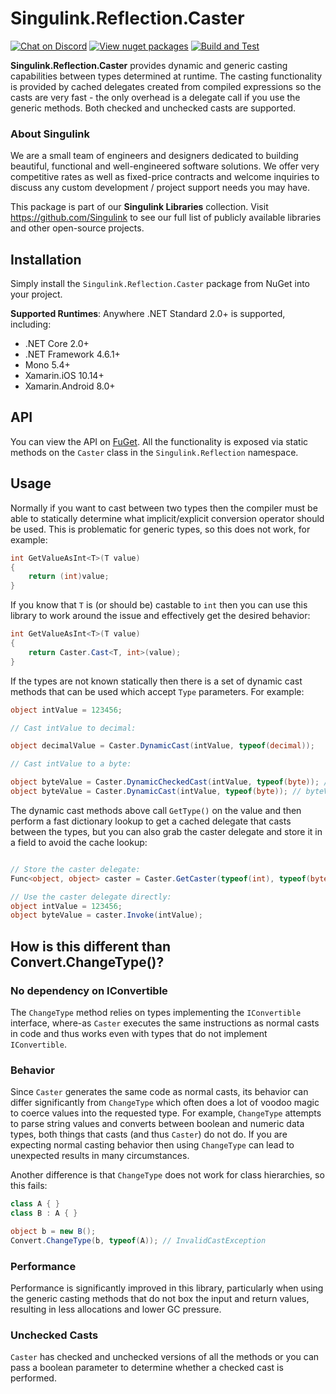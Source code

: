 # Singulink.Reflection.Caster

[![Chat on Discord](https://img.shields.io/discord/906246067773923490)](https://discord.gg/EkQhJFsBu6)
[![View nuget packages](https://img.shields.io/nuget/v/Singulink.Reflection.Caster.svg)](https://www.nuget.org/packages/Singulink.Reflection.Caster/)
[![Build and Test](https://github.com/Singulink/Singulink.Reflection.Caster/workflows/build%20and%20test/badge.svg)](https://github.com/Singulink/Singulink.Reflection.Caster/actions?query=workflow%3A%22build+and+test%22)

**Singulink.Reflection.Caster** provides dynamic and generic casting capabilities between types determined at runtime. The casting functionality is provided by cached delegates created from compiled expressions so the casts are very fast - the only overhead is a delegate call if you use the generic methods. Both checked and unchecked casts are supported.

### About Singulink

We are a small team of engineers and designers dedicated to building beautiful, functional and well-engineered software solutions. We offer very competitive rates as well as fixed-price contracts and welcome inquiries to discuss any custom development / project support needs you may have.

This package is part of our **Singulink Libraries** collection. Visit https://github.com/Singulink to see our full list of publicly available libraries and other open-source projects.

## Installation

Simply install the `Singulink.Reflection.Caster` package from NuGet into your project.

**Supported Runtimes**: Anywhere .NET Standard 2.0+ is supported, including:
- .NET Core 2.0+
- .NET Framework 4.6.1+
- Mono 5.4+
- Xamarin.iOS 10.14+
- Xamarin.Android 8.0+

## API

You can view the API on [FuGet](https://www.fuget.org/packages/Singulink.Reflection.Caster). All the functionality is exposed via static methods on the `Caster` class in the `Singulink.Reflection` namespace.

## Usage

Normally if you want to cast between two types then the compiler must be able to statically determine what implicit/explicit conversion operator should be used. This is problematic for generic types, so this does not work, for example:

```c#
int GetValueAsInt<T>(T value)
{
    return (int)value;
}
```

If you know that `T` is (or should be) castable to `int` then you can use this library to work around the issue and effectively get the desired behavior:

```c#
int GetValueAsInt<T>(T value)
{
    return Caster.Cast<T, int>(value);
}
```

If the types are not known statically then there is a set of dynamic cast methods that can be used which accept `Type` parameters. For example:

```c#
object intValue = 123456;

// Cast intValue to decimal:

object decimalValue = Caster.DynamicCast(intValue, typeof(decimal));

// Cast intValue to a byte:

object byteValue = Caster.DynamicCheckedCast(intValue, typeof(byte)); // OverflowException
object byteValue = Caster.DynamicCast(intValue, typeof(byte)); // byteValue = 64

```

The dynamic cast methods above call `GetType()` on the value and then perform a fast dictionary lookup to get a cached delegate that casts between the types, but you can also grab the caster delegate and store it in a field to avoid the cache lookup:

```c#

// Store the caster delegate:
Func<object, object> caster = Caster.GetCaster(typeof(int), typeof(byte));

// Use the caster delegate directly:
object intValue = 123456;
object byteValue = caster.Invoke(intValue);
```

## How is this different than Convert.ChangeType()?

### No dependency on IConvertible

The `ChangeType` method relies on types implementing the `IConvertible` interface, where-as `Caster` executes the same instructions as normal casts in code and thus works even with types that do not implement `IConvertible`.

### Behavior

Since `Caster` generates the same code as normal casts, its behavior can differ significantly from `ChangeType` which often does a lot of voodoo magic to coerce values into the requested type. For example, `ChangeType` attempts to parse string values and converts between boolean and numeric data types, both things that casts (and thus `Caster`) do not do. If you are expecting normal casting behavior then using `ChangeType` can lead to unexpected results in many circumstances.

Another difference is that `ChangeType` does not work for class hierarchies, so this fails:

```c#
class A { }
class B : A { }

object b = new B();
Convert.ChangeType(b, typeof(A)); // InvalidCastException

```

### Performance

Performance is significantly improved in this library, particularly when using the generic casting methods that do not box the input and return values, resulting in less allocations and lower GC pressure.

### Unchecked Casts

`Caster` has checked and unchecked versions of all the methods or you can pass a boolean parameter to determine whether a checked cast is performed.
